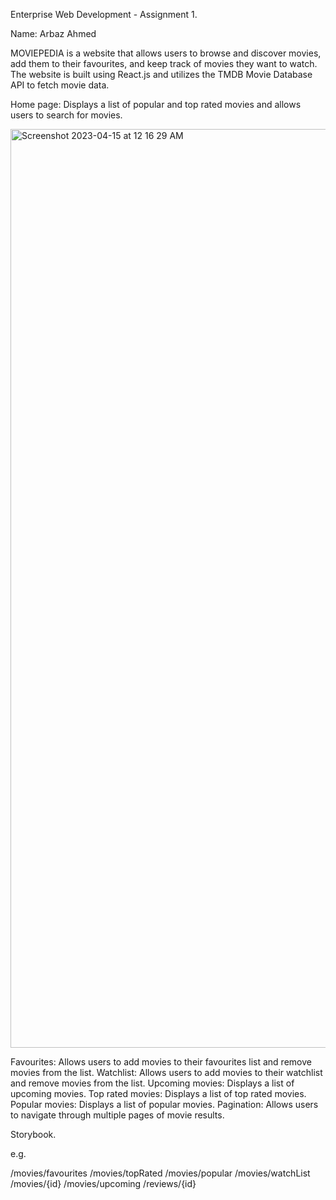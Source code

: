 Enterprise Web Development - Assignment 1.

Name: Arbaz Ahmed

MOVIEPEDIA is a website that allows users to browse and discover movies, add them to their favourites, 
and keep track of movies they want to watch. The website is built using React.js 
and utilizes the TMDB Movie Database API to fetch movie data.

Home page: Displays a list of popular and top rated movies and allows users to search for movies.

<img width="1470" alt="Screenshot 2023-04-15 at 12 16 29 AM" src="https://user-images.githubusercontent.com/113951387/232169772-c403bca5-c1bf-476c-929b-ab60a6a1720c.png">

Favourites: Allows users to add movies to their favourites list and remove movies from the list.
Watchlist: Allows users to add movies to their watchlist and remove movies from the list.
Upcoming movies: Displays a list of upcoming movies.
Top rated movies: Displays a list of top rated movies.
Popular movies: Displays a list of popular movies.
Pagination: Allows users to navigate through multiple pages of movie results.

Storybook.

e.g.

/movies/favourites
/movies/topRated
/movies/popular
/movies/watchList
/movies/{id}
/movies/upcoming
/reviews/{id}
